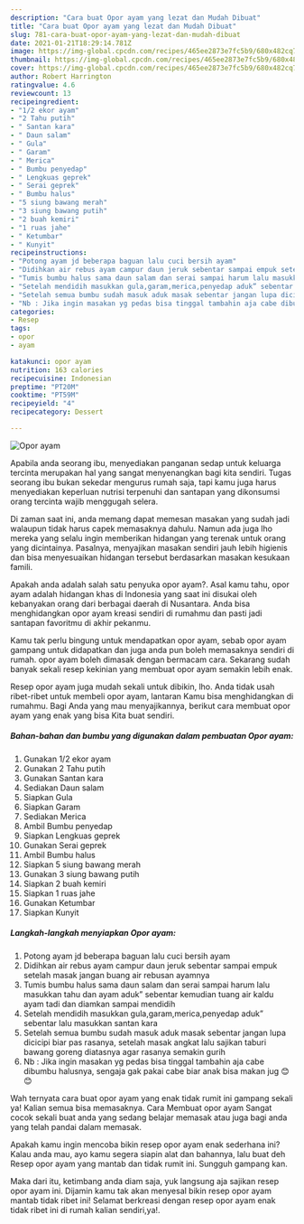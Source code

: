 ```yaml
---
description: "Cara buat Opor ayam yang lezat dan Mudah Dibuat"
title: "Cara buat Opor ayam yang lezat dan Mudah Dibuat"
slug: 781-cara-buat-opor-ayam-yang-lezat-dan-mudah-dibuat
date: 2021-01-21T18:29:14.781Z
image: https://img-global.cpcdn.com/recipes/465ee2873e7fc5b9/680x482cq70/opor-ayam-foto-resep-utama.jpg
thumbnail: https://img-global.cpcdn.com/recipes/465ee2873e7fc5b9/680x482cq70/opor-ayam-foto-resep-utama.jpg
cover: https://img-global.cpcdn.com/recipes/465ee2873e7fc5b9/680x482cq70/opor-ayam-foto-resep-utama.jpg
author: Robert Harrington
ratingvalue: 4.6
reviewcount: 13
recipeingredient:
- "1/2 ekor ayam"
- "2 Tahu putih"
- " Santan kara"
- " Daun salam"
- " Gula"
- " Garam"
- " Merica"
- " Bumbu penyedap"
- " Lengkuas geprek"
- " Serai geprek"
- " Bumbu halus"
- "5 siung bawang merah"
- "3 siung bawang putih"
- "2 buah kemiri"
- "1 ruas jahe"
- " Ketumbar"
- " Kunyit"
recipeinstructions:
- "Potong ayam jd beberapa baguan lalu cuci bersih ayam"
- "Didihkan air rebus ayam campur daun jeruk sebentar sampai empuk setelah masak jangan buang air rebusan ayamnya"
- "Tumis bumbu halus sama daun salam dan serai sampai harum lalu masukkan tahu dan ayam aduk” sebentar kemudian tuang air kaldu ayam tadi dan diamkan sampai mendidih"
- "Setelah mendidih masukkan gula,garam,merica,penyedap aduk” sebentar lalu masukkan santan kara"
- "Setelah semua bumbu sudah masuk aduk masak sebentar jangan lupa dicicipi biar pas rasanya, setelah masak angkat lalu sajikan taburi bawang goreng diatasnya agar rasanya semakin gurih"
- "Nb : Jika ingin masakan yg pedas bisa tinggal tambahin aja cabe dibumbu halusnya, sengaja gak pakai cabe biar anak bisa makan jug 😊😊"
categories:
- Resep
tags:
- opor
- ayam

katakunci: opor ayam 
nutrition: 163 calories
recipecuisine: Indonesian
preptime: "PT20M"
cooktime: "PT59M"
recipeyield: "4"
recipecategory: Dessert

---
```



![Opor ayam](https://img-global.cpcdn.com/recipes/465ee2873e7fc5b9/680x482cq70/opor-ayam-foto-resep-utama.jpg)

Apabila anda seorang ibu, menyediakan panganan sedap untuk keluarga tercinta merupakan hal yang sangat menyenangkan bagi kita sendiri. Tugas seorang ibu bukan sekedar mengurus rumah saja, tapi kamu juga harus menyediakan keperluan nutrisi terpenuhi dan santapan yang dikonsumsi orang tercinta wajib menggugah selera.

Di zaman  saat ini, anda memang dapat memesan masakan yang sudah jadi walaupun tidak harus capek memasaknya dahulu. Namun ada juga lho mereka yang selalu ingin memberikan hidangan yang terenak untuk orang yang dicintainya. Pasalnya, menyajikan masakan sendiri jauh lebih higienis dan bisa menyesuaikan hidangan tersebut berdasarkan masakan kesukaan famili. 



Apakah anda adalah salah satu penyuka opor ayam?. Asal kamu tahu, opor ayam adalah hidangan khas di Indonesia yang saat ini disukai oleh kebanyakan orang dari berbagai daerah di Nusantara. Anda bisa menghidangkan opor ayam kreasi sendiri di rumahmu dan pasti jadi santapan favoritmu di akhir pekanmu.

Kamu tak perlu bingung untuk mendapatkan opor ayam, sebab opor ayam gampang untuk didapatkan dan juga anda pun boleh memasaknya sendiri di rumah. opor ayam boleh dimasak dengan bermacam cara. Sekarang sudah banyak sekali resep kekinian yang membuat opor ayam semakin lebih enak.

Resep opor ayam juga mudah sekali untuk dibikin, lho. Anda tidak usah ribet-ribet untuk membeli opor ayam, lantaran Kamu bisa menghidangkan di rumahmu. Bagi Anda yang mau menyajikannya, berikut cara membuat opor ayam yang enak yang bisa Kita buat sendiri.

<!--inarticleads1-->

##### Bahan-bahan dan bumbu yang digunakan dalam pembuatan Opor ayam:

1. Gunakan 1/2 ekor ayam
1. Gunakan 2 Tahu putih
1. Gunakan  Santan kara
1. Sediakan  Daun salam
1. Siapkan  Gula
1. Siapkan  Garam
1. Sediakan  Merica
1. Ambil  Bumbu penyedap
1. Siapkan  Lengkuas geprek
1. Gunakan  Serai geprek
1. Ambil  Bumbu halus
1. Siapkan 5 siung bawang merah
1. Gunakan 3 siung bawang putih
1. Siapkan 2 buah kemiri
1. Siapkan 1 ruas jahe
1. Gunakan  Ketumbar
1. Siapkan  Kunyit




<!--inarticleads2-->

##### Langkah-langkah menyiapkan Opor ayam:

1. Potong ayam jd beberapa baguan lalu cuci bersih ayam
1. Didihkan air rebus ayam campur daun jeruk sebentar sampai empuk setelah masak jangan buang air rebusan ayamnya
1. Tumis bumbu halus sama daun salam dan serai sampai harum lalu masukkan tahu dan ayam aduk” sebentar kemudian tuang air kaldu ayam tadi dan diamkan sampai mendidih
1. Setelah mendidih masukkan gula,garam,merica,penyedap aduk” sebentar lalu masukkan santan kara
1. Setelah semua bumbu sudah masuk aduk masak sebentar jangan lupa dicicipi biar pas rasanya, setelah masak angkat lalu sajikan taburi bawang goreng diatasnya agar rasanya semakin gurih
1. Nb : Jika ingin masakan yg pedas bisa tinggal tambahin aja cabe dibumbu halusnya, sengaja gak pakai cabe biar anak bisa makan jug 😊😊




Wah ternyata cara buat opor ayam yang enak tidak rumit ini gampang sekali ya! Kalian semua bisa memasaknya. Cara Membuat opor ayam Sangat cocok sekali buat anda yang sedang belajar memasak atau juga bagi anda yang telah pandai dalam memasak.

Apakah kamu ingin mencoba bikin resep opor ayam enak sederhana ini? Kalau anda mau, ayo kamu segera siapin alat dan bahannya, lalu buat deh Resep opor ayam yang mantab dan tidak rumit ini. Sungguh gampang kan. 

Maka dari itu, ketimbang anda diam saja, yuk langsung aja sajikan resep opor ayam ini. Dijamin kamu tak akan menyesal bikin resep opor ayam mantab tidak ribet ini! Selamat berkreasi dengan resep opor ayam enak tidak ribet ini di rumah kalian sendiri,ya!.

